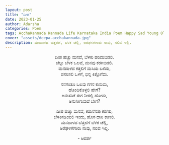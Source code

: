 ```yaml
---
layout: post
title: "ದೀಪ"
date: 2023-01-25
author: Adarsha
categories: Poem
tags: AcchaKannada Kannada Life Karnataka India Poem Happy Sad Young Old debate philosphy family friends love home light beladu deepa
cover: "assets/deepa-acchakannada.jpg"
description: ಮನದಾಳದ ಬೆತ್ತಲೆಗೆ, ಬೆಳಕ ಚೆಲ್ಲಿ, ಅರೆಘಳಿಗೆಗಾರು ನಾವು, ನಲಿವ ಇಲ್ಲಿ.
---
```


<p align ="center"> ದೀಪ ಹಚ್ಚು ಮನವೆ, ಬೆಳಕು ಹರಿದುಬಿಡಲಿ. <br>
ಚೆಲ್ಲು ಬೆಳಕ ಒಲವೆ, ಮನವು ಕರಗಿಬಿಡಲಿ. <br>
ಮನದಾಳದ ಕತ್ತಲಿಗೆ ಮಸಿಯ ಬಳಿದು, <br>
ಪಸರಿಸಲಿ ಒಳಗೆ, ಭಿನ್ನ ಕಿತ್ತೊಗೆದು. </p>

<p align ="center"> ನನಗಂತೂ ಒಲವು ಗಗನ ಕುಸುಮ, <br>
ಹೊಂದಿಕೊಳ್ಳಲಿ ಹೇಗೆ? <br>
ಅನುಸರಿಕೆ ಈಗ ನೀರಲ್ಲಿ ಹೋಮ, <br>
ಅಸುನೀಗುವುದೆ ಬೇಗೆ? </p>

<p align ="center"> ದೀಪ ಹಚ್ಚು ಮನವೆ, ಕಡುನೆನಪು ಕರಗಲಿ, <br>
ಬೆಳಕಿನಡಿಯಲಿ ಇಂದು, ಹೊಸ ದಾರಿ ಕಾಣಲಿ. <br>
ಮನದಾಳದ ಬೆತ್ತಲೆಗೆ ಬೆಳಕ ಚೆಲ್ಲಿ, <br>
ಅರೆಘಳಿಗೆಗಾರು ನಾವು, ನಲಿವ ಇಲ್ಲಿ. </p>

<p align ="center"> - ಆದರ್ಶ </p>
